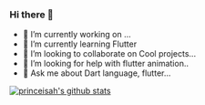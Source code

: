 ### Hi there 👋

- 🔭 I’m currently working on ...
- 🌱 I’m currently learning Flutter
- 👯 I’m looking to collaborate on Cool projects...
- 🤔 I’m looking for help with flutter animation..
- 💬 Ask me about  Dart language, flutter...


[![princeisah's github stats](https://github-readme-stats.vercel.app/api?username=princeisah)](https://github.com/anuraghazra/github-readme-stats)
